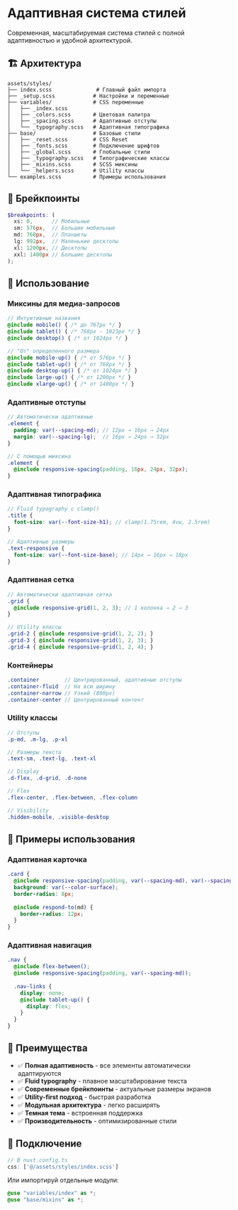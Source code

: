# Адаптивная система стилей

Современная, масштабируемая система стилей с полной адаптивностью и удобной архитектурой.

## 🏗️ Архитектура

```text
assets/styles/
├── index.scss              # Главный файл импорта
├── _setup.scss            # Настройки и переменные
├── variables/             # CSS переменные
│   ├── _index.scss
│   ├── _colors.scss       # Цветовая палитра
│   ├── _spacing.scss      # Адаптивные отступы
│   └── _typography.scss   # Адаптивная типографика
├── base/                  # Базовые стили
│   ├── _reset.scss        # CSS Reset
│   ├── _fonts.scss        # Подключение шрифтов
│   ├── _global.scss       # Глобальные стили
│   ├── _typography.scss   # Типографические классы
│   ├── _mixins.scss       # SCSS миксины
│   └── _helpers.scss      # Utility классы
└── examples.scss          # Примеры использования
```

## 📱 Брейкпоинты

```scss
$breakpoints: (
  xs: 0,      // Мобильные
  sm: 576px,  // Большие мобильные
  md: 768px,  // Планшеты
  lg: 992px,  // Маленькие десктопы
  xl: 1200px, // Десктопы
  xxl: 1400px // Большие десктопы
);
```

## 🎨 Использование

### Миксины для медиа-запросов

```scss
// Интуитивные названия
@include mobile() { /* до 767px */ }
@include tablet() { /* 768px - 1023px */ }
@include desktop() { /* от 1024px */ }

// "От" определенного размера
@include mobile-up() { /* от 576px */ }
@include tablet-up() { /* от 768px */ }
@include desktop-up() { /* от 1024px */ }
@include large-up() { /* от 1200px */ }
@include xlarge-up() { /* от 1400px */ }
```

### Адаптивные отступы

```scss
// Автоматически адаптивные
.element {
  padding: var(--spacing-md); // 12px → 16px → 24px
  margin: var(--spacing-lg);  // 16px → 24px → 32px
}

// С помощью миксина
.element {
  @include responsive-spacing(padding, 16px, 24px, 32px);
}
```

### Адаптивная типографика

```scss
// Fluid typography с clamp()
.title {
  font-size: var(--font-size-h1); // clamp(1.75rem, 4vw, 2.5rem)
}

// Адаптивные размеры
.text-responsive {
  font-size: var(--font-size-base); // 14px → 16px → 18px
}
```

### Адаптивная сетка

```scss
// Автоматически адаптивная сетка
.grid {
  @include responsive-grid(1, 2, 3); // 1 колонка → 2 → 3
}

// Utility классы
.grid-2 { @include responsive-grid(1, 2, 2); }
.grid-3 { @include responsive-grid(1, 2, 3); }
.grid-4 { @include responsive-grid(1, 2, 4); }
```

### Контейнеры

```scss
.container        // Центрированный, адаптивные отступы
.container-fluid  // На всю ширину
.container-narrow // Узкий (800px)
.container-center // Центрированный контент
```

### Utility классы

```scss
// Отступы
.p-md, .m-lg, .p-xl

// Размеры текста
.text-sm, .text-lg, .text-xl

// Display
.d-flex, .d-grid, .d-none

// Flex
.flex-center, .flex-between, .flex-column

// Visibility
.hidden-mobile, .visible-desktop
```

## 🎯 Примеры использования

### Адаптивная карточка

```scss
.card {
  @include responsive-spacing(padding, var(--spacing-md), var(--spacing-lg));
  background: var(--color-surface);
  border-radius: 8px;
  
  @include respond-to(md) {
    border-radius: 12px;
  }
}
```

### Адаптивная навигация

```scss
.nav {
  @include flex-between();
  @include responsive-spacing(padding, var(--spacing-md));
  
  .nav-links {
    display: none;
    @include tablet-up() {
      display: flex;
    }
  }
}
```

## 🚀 Преимущества

- ✅ **Полная адаптивность** - все элементы автоматически адаптируются
- ✅ **Fluid typography** - плавное масштабирование текста
- ✅ **Современные брейкпоинты** - актуальные размеры экранов
- ✅ **Utility-first подход** - быстрая разработка
- ✅ **Модульная архитектура** - легко расширять
- ✅ **Темная тема** - встроенная поддержка
- ✅ **Производительность** - оптимизированные стили

## 📝 Подключение

```scss
// В nuxt.config.ts
css: ['@/assets/styles/index.scss']
```

Или импортируй отдельные модули:

```scss
@use "variables/index" as *;
@use "base/mixins" as *;
```
